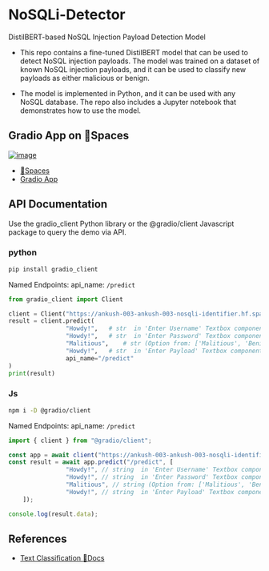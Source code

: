 # NoSQLi-Detector
DistilBERT-based NoSQL Injection Payload Detection Model 
- This repo contains a fine-tuned DistilBERT model that can be used to detect NoSQL injection payloads. The model was trained on a dataset of known NoSQL injection payloads, and it can be used to classify new payloads as either malicious or benign.

- The model is implemented in Python, and it can be used with any NoSQL database. The repo also includes a Jupyter notebook that demonstrates how to use the model.

## Gradio App on 🤗Spaces
<a href = "https://huggingface.co/spaces/ankush-003/ankush-003-nosqli_identifier" >![image](https://github.com/ankush-003/NoSQLi-Detector/assets/94037471/afde1295-9c5e-4748-8a79-1cec9a3a0ade)</a>

- [🤗Spaces](https://huggingface.co/spaces/ankush-003/ankush-003-nosqli_identifier)
- [Gradio App](https://ankush-003-ankush-003-nosqli-identifier.hf.space/)

## API Documentation
Use the gradio_client Python library or the @gradio/client Javascript package to query the demo via API.
### python
```bash
pip install gradio_client
```
Named Endpoints:
api_name: ```/predict```
```python
from gradio_client import Client

client = Client("https://ankush-003-ankush-003-nosqli-identifier.hf.space/")
result = client.predict(
				"Howdy!",	# str  in 'Enter Username' Textbox component
				"Howdy!",	# str  in 'Enter Password' Textbox component
				"Malitious",	# str (Option from: ['Malitious', 'Benign']) in 'Expected' Dropdown component
				"Howdy!",	# str  in 'Enter Payload' Textbox component
				api_name="/predict"
)
print(result)
```

### Js
```bash
npm i -D @gradio/client
```
Named Endpoints:
api_name: ```/predict```
```js
import { client } from "@gradio/client";

const app = await client("https://ankush-003-ankush-003-nosqli-identifier.hf.space/");
const result = await app.predict("/predict", [		
				"Howdy!", // string  in 'Enter Username' Textbox component		
				"Howdy!", // string  in 'Enter Password' Textbox component		
				"Malitious", // string (Option from: ['Malitious', 'Benign']) in 'Expected' Dropdown component		
				"Howdy!", // string  in 'Enter Payload' Textbox component
	]);

console.log(result.data);
```

## References
- [Text Classification 🤗Docs](https://huggingface.co/docs/transformers/tasks/sequence_classification)

